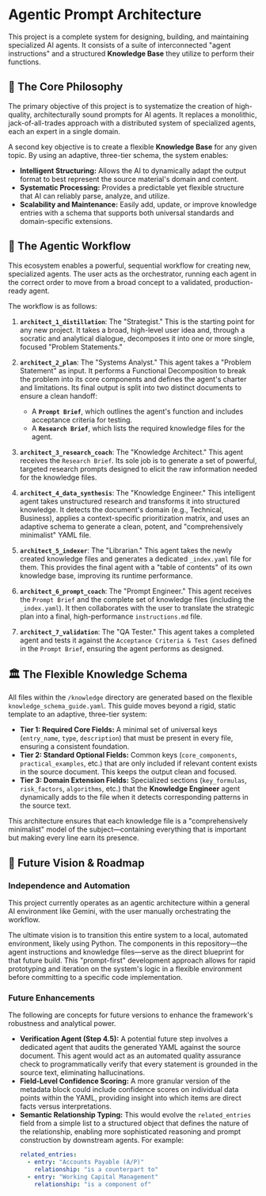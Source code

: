 # Agentic Prompt Architecture

This project is a complete system for designing, building, and maintaining specialized AI agents. It consists of a suite of interconnected "agent instructions" and a structured **Knowledge Base** they utilize to perform their functions.

## 🚀 The Core Philosophy

The primary objective of this project is to systematize the creation of high-quality, architecturally sound prompts for AI agents. It replaces a monolithic, jack-of-all-trades approach with a distributed system of specialized agents, each an expert in a single domain.

A second key objective is to create a flexible **Knowledge Base** for any given topic. By using an adaptive, three-tier schema, the system enables:

-   **Intelligent Structuring:** Allows the AI to dynamically adapt the output format to best represent the source material's domain and content.
-   **Systematic Processing:** Provides a predictable yet flexible structure that AI can reliably parse, analyze, and utilize.
-   **Scalability and Maintenance:** Easily add, update, or improve knowledge entries with a schema that supports both universal standards and domain-specific extensions.

## 🤖 The Agentic Workflow

This ecosystem enables a powerful, sequential workflow for creating new, specialized agents. The user acts as the orchestrator, running each agent in the correct order to move from a broad concept to a validated, production-ready agent.

The workflow is as follows:

1.  **`architect_1_distillation`**: The "Strategist." This is the starting point for any new project. It takes a broad, high-level user idea and, through a socratic and analytical dialogue, decomposes it into one or more single, focused "Problem Statements."

2.  **`architect_2_plan`**: The "Systems Analyst." This agent takes a "Problem Statement" as input. It performs a Functional Decomposition to break the problem into its core components and defines the agent's charter and limitations. Its final output is split into two distinct documents to ensure a clean handoff:
    * A **`Prompt Brief`**, which outlines the agent's function and includes acceptance criteria for testing.
    * A **`Research Brief`**, which lists the required knowledge files for the agent.

3.  **`architect_3_research_coach`**: The "Knowledge Architect." This agent receives the `Research Brief`. Its sole job is to generate a set of powerful, targeted research prompts designed to elicit the raw information needed for the knowledge files.

4.  **`architect_4_data_synthesis`**: The "Knowledge Engineer." This intelligent agent takes unstructured research and transforms it into structured knowledge. It detects the document's domain (e.g., Technical, Business), applies a context-specific prioritization matrix, and uses an adaptive schema to generate a clean, potent, and "comprehensively minimalist" YAML file.

5.  **`architect_5_indexer`**: The "Librarian." This agent takes the newly created knowledge files and generates a dedicated `_index.yaml` file for them. This provides the final agent with a "table of contents" of its own knowledge base, improving its runtime performance.

6.  **`architect_6_prompt_coach`**: The "Prompt Engineer." This agent receives the `Prompt Brief` and the complete set of knowledge files (including the `_index.yaml`). It then collaborates with the user to translate the strategic plan into a final, high-performance `instructions.md` file.

7.  **`architect_7_validation`**: The "QA Tester." This agent takes a completed agent and tests it against the `Acceptance Criteria & Test Cases` defined in the `Prompt Brief`, ensuring the agent performs as designed.

## 🏛️ The Flexible Knowledge Schema

All files within the `/knowledge` directory are generated based on the flexible `knowledge_schema_guide.yaml`. This guide moves beyond a rigid, static template to an adaptive, three-tier system:

* **Tier 1: Required Core Fields:** A minimal set of universal keys (`entry_name`, `type`, `description`) that must be present in every file, ensuring a consistent foundation.
* **Tier 2: Standard Optional Fields:** Common keys (`core_components`, `practical_examples`, etc.) that are only included if relevant content exists in the source document. This keeps the output clean and focused.
* **Tier 3: Domain Extension Fields:** Specialized sections (`key_formulas`, `risk_factors`, `algorithms`, etc.) that the **Knowledge Engineer** agent dynamically adds to the file when it detects corresponding patterns in the source text.

This architecture ensures that each knowledge file is a "comprehensively minimalist" model of the subject—containing everything that is important but making every line earn its presence.

## 🔮 Future Vision & Roadmap

### Independence and Automation
This project currently operates as an agentic architecture within a general AI environment like Gemini, with the user manually orchestrating the workflow.

The ultimate vision is to transition this entire system to a local, automated environment, likely using Python. The components in this repository—the agent instructions and knowledge files—serve as the direct blueprint for that future build. This "prompt-first" development approach allows for rapid prototyping and iteration on the system's logic in a flexible environment before committing to a specific code implementation.

### Future Enhancements
The following are concepts for future versions to enhance the framework's robustness and analytical power.

* **Verification Agent (Step 4.5):** A potential future step involves a dedicated agent that audits the generated YAML against the source document. This agent would act as an automated quality assurance check to programmatically verify that every statement is grounded in the source text, eliminating hallucinations.
* **Field-Level Confidence Scoring:** A more granular version of the metadata block could include confidence scores on individual data points within the YAML, providing insight into which items are direct facts versus interpretations.
* **Semantic Relationship Typing:** This would evolve the `related_entries` field from a simple list to a structured object that defines the nature of the relationship, enabling more sophisticated reasoning and prompt construction by downstream agents. For example:
    ```yaml
    related_entries:
      - entry: "Accounts Payable (A/P)"
        relationship: "is a counterpart to"
      - entry: "Working Capital Management"
        relationship: "is a component of"
    ```